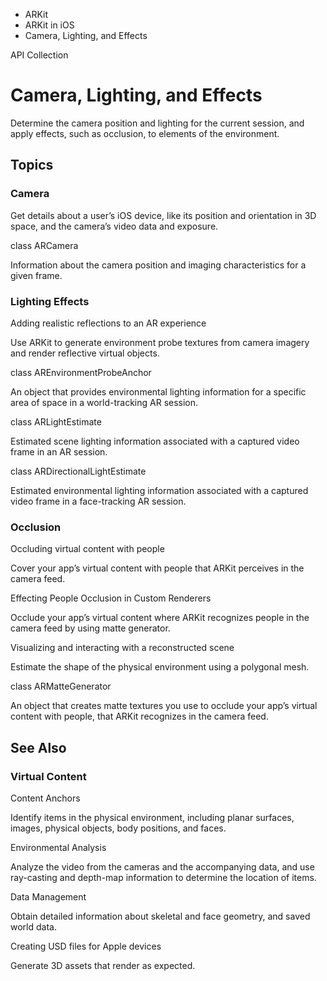 

- ARKit
- ARKit in iOS
-  Camera, Lighting, and Effects 

API Collection

# Camera, Lighting, and Effects

Determine the camera position and lighting for the current session, and apply effects, such as occlusion, to elements of the environment.

## Topics

### Camera

Get details about a user’s iOS device, like its position and orientation in 3D space, and the camera’s video data and exposure.

class ARCamera

Information about the camera position and imaging characteristics for a given frame.

### Lighting Effects

Adding realistic reflections to an AR experience

Use ARKit to generate environment probe textures from camera imagery and render reflective virtual objects.

class AREnvironmentProbeAnchor

An object that provides environmental lighting information for a specific area of space in a world-tracking AR session.

class ARLightEstimate

Estimated scene lighting information associated with a captured video frame in an AR session.

class ARDirectionalLightEstimate

Estimated environmental lighting information associated with a captured video frame in a face-tracking AR session.

### Occlusion

Occluding virtual content with people

Cover your app’s virtual content with people that ARKit perceives in the camera feed.

Effecting People Occlusion in Custom Renderers

Occlude your app’s virtual content where ARKit recognizes people in the camera feed by using matte generator.

Visualizing and interacting with a reconstructed scene

Estimate the shape of the physical environment using a polygonal mesh.

class ARMatteGenerator

An object that creates matte textures you use to occlude your app’s virtual content with people, that ARKit recognizes in the camera feed.

## See Also

### Virtual Content

Content Anchors

Identify items in the physical environment, including planar surfaces, images, physical objects, body positions, and faces.

Environmental Analysis

Analyze the video from the cameras and the accompanying data, and use ray-casting and depth-map information to determine the location of items.

Data Management

Obtain detailed information about skeletal and face geometry, and saved world data.

Creating USD files for Apple devices

Generate 3D assets that render as expected.

